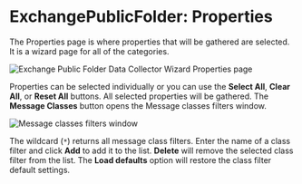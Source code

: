 # ExchangePublicFolder: Properties

The Properties page is where properties that will be gathered are selected. It is a wizard page for
all of the categories.

![Exchange Public Folder Data Collector Wizard Properties page](/img/product_docs/activitymonitor/activitymonitor/install/agent/properties.webp)

Properties can be selected individually or you can use the **Select All**, **Clear All**, or **Reset
All** buttons. All selected properties will be gathered. The **Message Classes** button opens the
Message classes filters window.

![Message classes filters window](/img/product_docs/accessanalyzer/admin/datacollector/exchangepublicfolder/messageclassesfilterswindow.webp)

The wildcard (`*`) returns all message class filters. Enter the name of a class filter and click
**Add** to add it to the list. **Delete** will remove the selected class filter from the list. The
**Load defaults** option will restore the class filter default settings.
